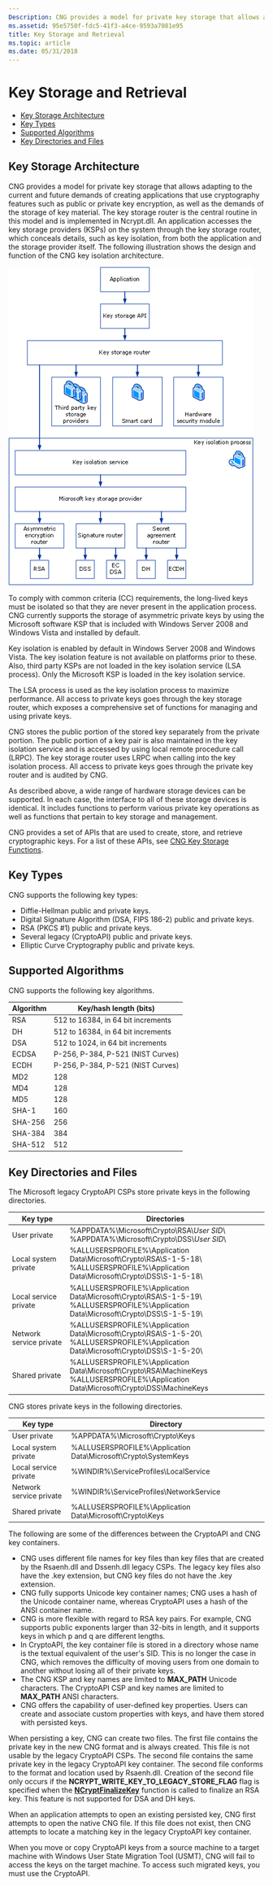 ```yaml
---
Description: CNG provides a model for private key storage that allows adapting to the current and future demands of creating applications that use cryptography features such as public or private key encryption, as well as the demands of the storage of key material.
ms.assetid: 95e5750f-fdc5-41f3-a4ce-9593a7081e95
title: Key Storage and Retrieval
ms.topic: article
ms.date: 05/31/2018
---
```


# Key Storage and Retrieval

-   [Key Storage Architecture](#key-storage-architecture)
-   [Key Types](#key-types)
-   [Supported Algorithms](#supported-algorithms)
-   [Key Directories and Files](#key-directories-and-files)

## Key Storage Architecture

CNG provides a model for private key storage that allows adapting to the current and future demands of creating applications that use cryptography features such as public or private key encryption, as well as the demands of the storage of key material. The key storage router is the central routine in this model and is implemented in Ncrypt.dll. An application accesses the key storage providers (KSPs) on the system through the key storage router, which conceals details, such as key isolation, from both the application and the storage provider itself. The following illustration shows the design and function of the CNG key isolation architecture.

![cng key storage provider](images/cng-key-storage-provider.png)

To comply with common criteria (CC) requirements, the long-lived keys must be isolated so that they are never present in the application process. CNG currently supports the storage of asymmetric private keys by using the Microsoft software KSP that is included with Windows Server 2008 and Windows Vista and installed by default.

Key isolation is enabled by default in Windows Server 2008 and Windows Vista. The key isolation feature is not available on platforms prior to these. Also, third party KSPs are not loaded in the key isolation service (LSA process). Only the Microsoft KSP is loaded in the key isolation service.

The LSA process is used as the key isolation process to maximize performance. All access to private keys goes through the key storage router, which exposes a comprehensive set of functions for managing and using private keys.

CNG stores the public portion of the stored key separately from the private portion. The public portion of a key pair is also maintained in the key isolation service and is accessed by using local remote procedure call (LRPC). The key storage router uses LRPC when calling into the key isolation process. All access to private keys goes through the private key router and is audited by CNG.

As described above, a wide range of hardware storage devices can be supported. In each case, the interface to all of these storage devices is identical. It includes functions to perform various private key operations as well as functions that pertain to key storage and management.

CNG provides a set of APIs that are used to create, store, and retrieve cryptographic keys. For a list of these APIs, see [CNG Key Storage Functions](cng-key-storage-functions.md).

## Key Types

CNG supports the following key types:

-   Diffie-Hellman public and private keys.
-   Digital Signature Algorithm (DSA, FIPS 186-2) public and private keys.
-   RSA (PKCS \#1) public and private keys.
-   Several legacy (CryptoAPI) public and private keys.
-   Elliptic Curve Cryptography public and private keys.

## Supported Algorithms

CNG supports the following key algorithms.

| Algorithm | Key/hash length (bits)             |
|-----------|------------------------------------|
| RSA       | 512 to 16384, in 64 bit increments |
| DH        | 512 to 16384, in 64 bit increments |
| DSA       | 512 to 1024, in 64 bit increments  |
| ECDSA     | P-256, P-384, P-521 (NIST Curves)  |
| ECDH      | P-256, P-384, P-521 (NIST Curves)  |
| MD2       | 128                                |
| MD4       | 128                                |
| MD5       | 128                                |
| SHA-1     | 160                                |
| SHA-256   | 256                                |
| SHA-384   | 384                                |
| SHA-512   | 512                                |



 

## Key Directories and Files

The Microsoft legacy CryptoAPI CSPs store private keys in the following directories.

| Key type                | Directories                                                                                                                                                 |
|-------------------------|-------------------------------------------------------------------------------------------------------------------------------------------------------------|
| User private            | %APPDATA%\\Microsoft\\Crypto\\RSA\\*User SID*\\<br/>%APPDATA%\\Microsoft\\Crypto\\DSS\\*User SID*\\<br/>                                                   |
| Local system private    | %ALLUSERSPROFILE%\\Application Data\\Microsoft\\Crypto\\RSA\\S-1-5-18\\<br/>%ALLUSERSPROFILE%\\Application Data\\Microsoft\\Crypto\\DSS\\S-1-5-18\\<br/>   |
| Local service private   | %ALLUSERSPROFILE%\\Application Data\\Microsoft\\Crypto\\RSA\\S-1-5-19\\<br/>%ALLUSERSPROFILE%\\Application Data\\Microsoft\\Crypto\\DSS\\S-1-5-19\\<br/>   |
| Network service private | %ALLUSERSPROFILE%\\Application Data\\Microsoft\\Crypto\\RSA\\S-1-5-20\\<br/>%ALLUSERSPROFILE%\\Application Data\\Microsoft\\Crypto\\DSS\\S-1-5-20\\<br/>   |
| Shared private          | %ALLUSERSPROFILE%\\Application Data\\Microsoft\\Crypto\\RSA\\MachineKeys<br/>%ALLUSERSPROFILE%\\Application Data\\Microsoft\\Crypto\\DSS\\MachineKeys<br/> |



 

CNG stores private keys in the following directories.

| Key type                | Directory                                                          |
|-------------------------|--------------------------------------------------------------------|
| User private            | %APPDATA%\\Microsoft\\Crypto\\Keys                                 |
| Local system private    | %ALLUSERSPROFILE%\\Application Data\\Microsoft\\Crypto\\SystemKeys |
| Local service private   | %WINDIR%\\ServiceProfiles\\LocalService                            |
| Network service private | %WINDIR%\\ServiceProfiles\\NetworkService                          |
| Shared private          | %ALLUSERSPROFILE%\\Application Data\\Microsoft\\Crypto\\Keys       |



 

The following are some of the differences between the CryptoAPI and CNG key containers.

-   CNG uses different file names for key files than key files that are created by the Rsaenh.dll and Dssenh.dll legacy CSPs. The legacy key files also have the .key extension, but CNG key files do not have the .key extension.
-   CNG fully supports Unicode key container names; CNG uses a hash of the Unicode container name, whereas CryptoAPI uses a hash of the ANSI container name.
-   CNG is more flexible with regard to RSA key pairs. For example, CNG supports public exponents larger than 32-bits in length, and it supports keys in which p and q are different lengths.
-   In CryptoAPI, the key container file is stored in a directory whose name is the textual equivalent of the user's SID. This is no longer the case in CNG, which removes the difficulty of moving users from one domain to another without losing all of their private keys.
-   The CNG KSP and key names are limited to **MAX\_PATH** Unicode characters. The CryptoAPI CSP and key names are limited to **MAX\_PATH** ANSI characters.
-   CNG offers the capability of user-defined key properties. Users can create and associate custom properties with keys, and have them stored with persisted keys.

When persisting a key, CNG can create two files. The first file contains the private key in the new CNG format and is always created. This file is not usable by the legacy CryptoAPI CSPs. The second file contains the same private key in the legacy CryptoAPI key container. The second file conforms to the format and location used by Rsaenh.dll. Creation of the second file only occurs if the **NCRYPT\_WRITE\_KEY\_TO\_LEGACY\_STORE\_FLAG** flag is specified when the [**NCryptFinalizeKey**](/windows/desktop/api/Ncrypt/nf-ncrypt-ncryptfinalizekey) function is called to finalize an RSA key. This feature is not supported for DSA and DH keys.

When an application attempts to open an existing persisted key, CNG first attempts to open the native CNG file. If this file does not exist, then CNG attempts to locate a matching key in the legacy CryptoAPI key container.

When you move or copy CryptoAPI keys from a source machine to a target machine with Windows User State Migration Tool (USMT), CNG will fail to access the keys on the target machine. To access such migrated keys, you must use the CryptoAPI.

 

 




